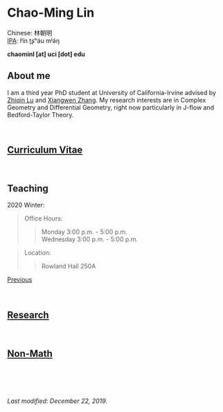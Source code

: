 # Chao-Ming Lin
Chinese: 林朝明    
[IPA](https://en.wikipedia.org/wiki/Help:IPA/Mandarin): lʲín ʈʂʰáu mʲə́ŋ 

**chaominl [at] uci [dot] edu**


## About me
I am a third year PhD student at University of California-Irvine advised by [Zhiqin Lu](https://www.math.uci.edu/~zlu/) and [Xiangwen Zhang](https://www.math.uci.edu/~xiangwen/). My research interests are in Complex Geometry and Differential Geometry, right now particularly in J-flow and Bedford-Taylor Theory.

<br />


## [Curriculum Vitae](https://chaominl.github.io/CV)   

<br />


## Teaching
2020 Winter: 
> Office Hours: 
>> Monday 3:00 p.m. - 5:00 p.m.   
>> Wednesday 3:00 p.m. - 5:00 p.m. 

> Location: 
>> Rowland Hall 250A   


[Previous](https://chaominl.github.io/TeachingExperience)

<br />


## [Research](https://chaominl.github.io/Research)

<br />

## [Non-Math](https://chaominl.github.io/recreation)

<br />
<br />
<br />


###### Last modified: December 22, 2019.
